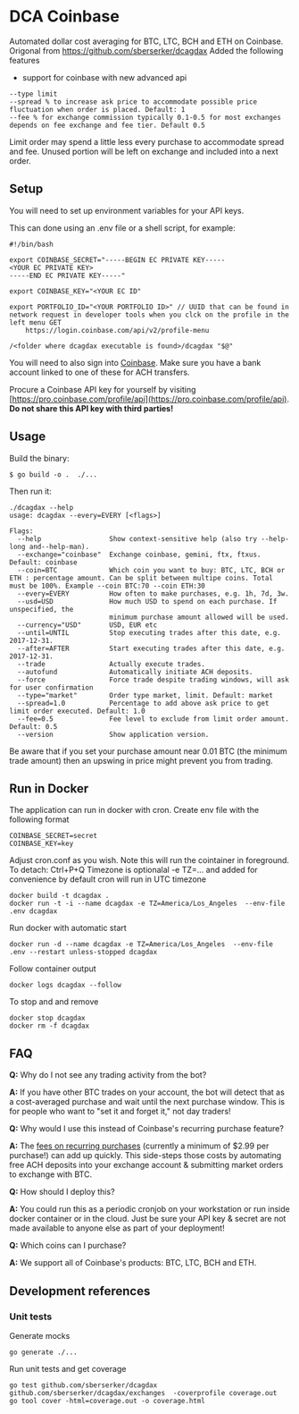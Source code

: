 # DCA Coinbase

Automated dollar cost averaging for BTC, LTC, BCH and ETH on Coinbase.
Origonal from https://github.com/sberserker/dcagdax
Added the following features
- support for coinbase with new advanced api


```
--type limit
--spread % to increase ask price to accommodate possible price fluctuation when order is placed. Default: 1
--fee % for exchange commission typically 0.1-0.5 for most exchanges depends on fee exchange and fee tier. Default 0.5
```
Limit order may spend a little less every purchase to accommodate spread and fee.
Unused portion will be left on exchange and included into a next order.
## Setup

You will need to set up environment variables for your API keys.

This can done using an .env file or a shell script, for example:
```agsl
#!/bin/bash

export COINBASE_SECRET="-----BEGIN EC PRIVATE KEY-----
<YOUR EC PRIVATE KEY>
-----END EC PRIVATE KEY-----"

export COINBASE_KEY="<YOUR EC ID"

export PORTFOLIO_ID="<YOUR PORTFOLIO ID>" // UUID that can be found in network request in developer tools when you clck on the profile in the left menu GET
	https://login.coinbase.com/api/v2/profile-menu

/<folder where dcagdax executable is found>/dcagdax "$@"
```


You will need to also sign into
[Coinbase](https://pro.coinbase.com/). Make sure you have a bank account linked to one of these for
ACH transfers.

Procure a Coinbase API key for yourself by visiting
[https://pro.coinbase.com/profile/api](https://pro.coinbase.com/profile/api). **Do not share
this API key with third parties!**

## Usage

Build the binary:

```
$ go build -o .  ./...
```

Then run it:

```
./dcagdax --help
usage: dcagdax --every=EVERY [<flags>]

Flags:
  --help                 Show context-sensitive help (also try --help-long and--help-man).
  --exchange="coinbase"  Exchange coinbase, gemini, ftx, ftxus. Default: coinbase
  --coin=BTC             Which coin you want to buy: BTC, LTC, BCH or ETH : percentage amount. Can be split between multipe coins. Total must be 100%. Example --coin BTC:70 --coin ETH:30
  --every=EVERY          How often to make purchases, e.g. 1h, 7d, 3w.
  --usd=USD              How much USD to spend on each purchase. If unspecified, the
                         minimum purchase amount allowed will be used.
  --currency="USD"       USD, EUR etc
  --until=UNTIL          Stop executing trades after this date, e.g. 2017-12-31.
  --after=AFTER          Start executing trades after this date, e.g. 2017-12-31.
  --trade                Actually execute trades.
  --autofund             Automatically initiate ACH deposits.
  --force                Force trade despite trading windows, will ask for user confirmation
  --type="market"        Order type market, limit. Default: market
  --spread=1.0           Percentage to add above ask price to get limit order executed. Default: 1.0
  --fee=0.5              Fee level to exclude from limit order amount. Default: 0.5
  --version              Show application version.
```

Be aware that if you set your purchase amount near 0.01 BTC (the minimum trade
amount) then an upswing in price might prevent you from trading.

## Run in Docker
The application can run in docker with cron.
Create env file with the following format
```
COINBASE_SECRET=secret
COINBASE_KEY=key

```
Adjust cron.conf as you wish. Note this will run the cointainer in foreground. To detach: Ctrl+P+Q
Timezone is optionalal -e TZ=... and added for convenience by default cron will run in UTC timezone
```
docker build -t dcagdax .
docker run -t -i --name dcagdax -e TZ=America/Los_Angeles  --env-file .env dcagdax
```

Run docker with automatic start
```
docker run -d --name dcagdax -e TZ=America/Los_Angeles  --env-file .env --restart unless-stopped dcagdax
```

Follow container output
```
docker logs dcagdax --follow
```


To stop and and remove
```
docker stop dcagdax
docker rm -f dcagdax
```

## FAQ

**Q:** Why do I not see any trading activity from the bot?

**A:** If you have other BTC trades on your account, the bot will detect that as a
cost-averaged purchase and wait until the next purchase window. This is for
people who want to "set it and forget it," not day traders!

**Q:** Why would I use this instead of Coinbase's recurring purchase feature?

**A:** The [fees on recurring
purchases](https://support.coinbase.com/customer/portal/articles/2109597)
(currently a minimum of $2.99 per purchase!) can add up quickly. This
side-steps those costs by automating free ACH deposits into your exchange
account & submitting market orders to exchange with BTC.

**Q:** How should I deploy this?

**A:** You could run this as a periodic cronjob on your workstation or run inside docker container or in the
cloud. Just be sure your API key & secret are not made available to anyone else
as part of your deployment!

**Q:** Which coins can I purchase?

**A:** We support all of Coinbase's products: BTC, LTC, BCH and ETH.


## Development references

### Unit tests
Generate mocks
```
go generate ./...
```
Run unit tests and get coverage
```
go test github.com/sberserker/dcagdax github.com/sberserker/dcagdax/exchanges  -coverprofile coverage.out
go tool cover -html=coverage.out -o coverage.html
```

